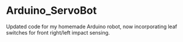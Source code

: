# Arduino_ServoBot
Updated code for my homemade Arduino robot, now incorporating leaf switches for front right/left impact sensing.
